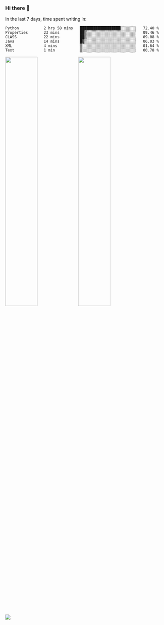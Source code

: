 ### Hi there 👋

In the last 7 days, time spent writing in:

<!--START_SECTION:waka-->

```text
Python           2 hrs 58 mins   ██████████████████░░░░░░░   72.40 %
Properties       23 mins         ██▒░░░░░░░░░░░░░░░░░░░░░░   09.46 %
CLASS            22 mins         ██▒░░░░░░░░░░░░░░░░░░░░░░   09.08 %
Java             14 mins         █▓░░░░░░░░░░░░░░░░░░░░░░░   06.03 %
XML              4 mins          ▒░░░░░░░░░░░░░░░░░░░░░░░░   01.64 %
Text             1 min           ▒░░░░░░░░░░░░░░░░░░░░░░░░   00.78 %
```

<!--END_SECTION:waka-->

<img src="https://wakatime.com/share/@jimtje/5d0c92de-08f8-4a72-8f2f-6a9693d1e318.svg" width=45% height=45%> <img src="https://wakatime.com/share/@jimtje/501498ae-bda5-4da7-a89d-b40bcdd5556d.svg" width=45% height=45%>

![](https://hit.yhype.me/github/profile?user_id=43537315)
